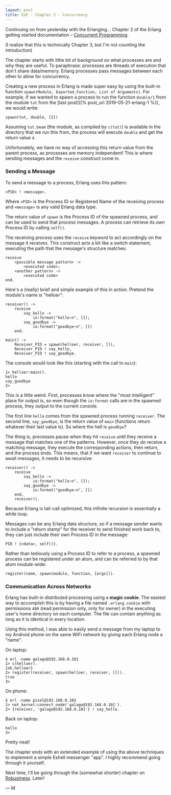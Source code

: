 ```yaml
---
layout: post
title: EoF - Chapter 2 - Concurrency
---
```

Continuing on from yesterday with the Erlanging... Chapter 2 of the Erlang
getting started documentation –
[Concurrent Programming](http://erlang.org/doc/getting_started/conc_prog.html).

(I realize that this is technically Chapter 3, but I'm not counting the
introduction)

The chapter starts with little bit of background on what processes are and why
they are useful. To paraphrase: processes are threads of execution that don't
share data/memory. Erlang processes pass messages between each other to allow
for concurrency.

Creating a new process in Erlang is made super easy by using the built-in
function `spawn(Module, Exported_Function, List of Arguments)`. For example, if
we wanted to spawn a process to run the function `double/1` from the module
`tut` from the [last post]({% post_url 2019-05-21-erlang-1 %}),
we would write:

    spawn(tut, double, [2])

Assuming `tut.beam` (the module, as compiled by `c(tut)`) is available in the
directory that we run this from, the process will execute `double` and get the
return value `4`.

Unfortunately, we have no way of accessing this return value from the parent
process, as processes are memory independent! This is where sending messages
and the `receive` construct come in.

### Sending a Message

To send a message to a process, Erlang uses this pattern:

    <PID> ! <message>.

Where `<PID>` is the Process ID or Registered Name of the receiving process and
`<message>` is any valid Erlang data type.

The return value of `spawn` is the Process ID of the spawned process, and can
be used to send that process messages. A process can retrieve its _own_
Process ID by calling `self()`.

The receiving process uses the `receive` keyword to act accordingly on the
message it receives. This construct acts a bit like a switch statement,
executing the path that the message's structure matches:

    receive
        <possible message pattern> ->
            <executed code>;
        <another pattern> ->
            <executed code>
    end.

Here's a (really) brief and simple example of this in action. Pretend the
module's name is "helloer":

    receiver() ->
        receive
            say_hello ->
                io:format("hello~n", []);
            say_goodbye ->
                io:format("goodbye~n", [])
        end.

    main() ->
        Receiver_PID = spawn(helloer, receiver, []),
        Receiver_PID ! say_hello,
        Receiver_PID ! say_goodbye.

The console would look like this (starting with the call to `main`):

    1> helloer:main().
    hello
    say_goodbye
    2>

This is a little weird. First, processes know where the "most intelligent"
place for output is, so even though the `io:format` calls are in the spawned
process, they output to the current console.

The first line `hello` comes from the spawned process running `receiver`. The
second line, `say_goodbye`, is the return value of `main` (functions return
whatever their last value is). So where the hell is `goodbye`?

The thing is, processes pause when they hit `receive` until they receive a
message that matches one of the patterns. However, once they _do_ receive a
matching message, they execute the corresponding actions, then return, and the
process ends. This means, that if we want `receiver` to continue to await
messages, it needs to be recursive:

    receiver() ->
        receive
            say_hello ->
                io:format("hello~n", []);
            say_goodbye ->
                io:format("goodbye~n", [])
        end,
        receiver().

Because Erlang is tail-call optimized, this infinite recursion is essentially
a while loop.

Messages can be any Erlang data structure, so if a message sender wants to
include a "return stamp" for the receiver to send finished work back to, they
can just include their own Process ID in the message:

    PID ! {<data>, self()}.

Rather than tediously using a Process ID to refer to a process, a spawned
process can be registered under an atom, and can be referred to by that atom
module-wide:

    register(name, spawn(module, function, [args])).

### Communication Across Networks

Erlang has built-in distributed processing using a **magic cookie**. The
easiest way to accomplish this is by having a file named `.erlang.cookie` with
permissions `400` (read permission only, only for owner) in the executing
user's home directory on each computer. The file can contain anything as long
as it is identical in every location.

Using this method, I was able to easily send a message from my laptop to my
Android phone on the same WiFi network by giving each Erlang node a "name".

On laptop:

    $ erl -name galago@192.168.0.101
    1> c(helloer).
    {ok,helloer}
    2> register(receiver, spawn(helloer, receiver, [])).
    true
    3>

On phone:

    $ erl -name pixel@192.168.0.102
    1> net_kernel:connect_node('galago@192.168.0.101').
    2> {receiver, 'galago@192.168.0.101'} ! say_hello.

Back on laptop:

    hello
    3>

Pretty neat!

The chapter ends with an extended example of using the above techniques to
implement a simple Eshell messenger "app". I highly recommend going through
it yourself.

Next time, I'll be going through the (somewhat shorter) chapter on
[Robustness](http://erlang.org/doc/getting_started/robustness.html). Later!

— M
